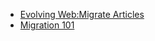 * [Evolving Web:Migrate Articles](https://evolvingweb.ca/tags/migrate)
* [Migration 101](http://www.drupalmigrate.org/)
